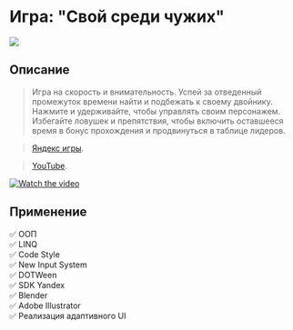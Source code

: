 # Игра: "Свой среди чужих"
![](https://avatars.mds.yandex.net/get-games/6300668/2a0000018ab1597360f12133a4aad26d12e0/pjpg128x128)
## Описание
> Игра на скорость и внимательность. Успей за отведенный промежуток времени найти и подбежать к своему двойнику.
> Нажмите и удерживайте, чтобы управлять своим персонажем.
> Избегайте ловушек и препятствия, чтобы включить оставшееся время в бонус прохождения и продвинуться в таблице лидеров.

>[Яндекс игры](https://yandex.ru/games/#app=252738).

>[YouTube](https://youtu.be/nzpbSx7p15M).

[![Watch the video](https://i.postimg.cc/G9w4fLXK/Winner-Rus.png)](https://youtu.be/nzpbSx7p15M)

## Применение 

:white_check_mark: ООП    
:white_check_mark: LINQ    
:white_check_mark: Code Style    
:white_check_mark: New Input System    
:white_check_mark: DOTWeen    
:white_check_mark: SDK Yandex    
:white_check_mark: Blender     
:white_check_mark: Adobe Illustrator    
:white_check_mark: Реализация адаптивного UI    
